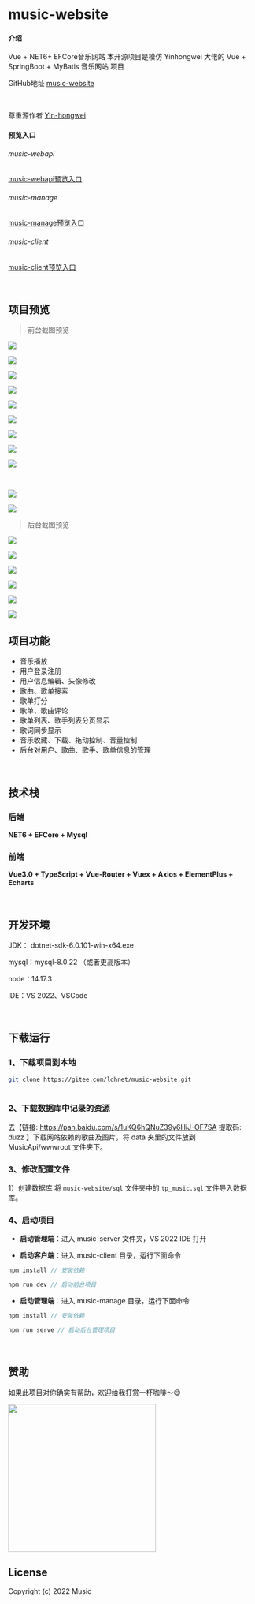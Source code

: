 # music-website

#### 介绍
Vue + NET6+ EFCore音乐网站  本开源项目是模仿 Yinhongwei 大佬的 Vue + SpringBoot + MyBatis 音乐网站 项目
<br/>

GitHub地址  [music-website](https://github.com/ldhnet/music-website)

<br/>

尊重源作者  [Yin-hongwei](https://gitee.com/Yin-hongwei/)

#### 预览入口

###### music-webapi 
[music-webapi预览入口](http://180.76.235.148:9010/swg-login.html)

###### music-manage
[music-manage预览入口](http://180.76.235.148:8086/)

###### music-client
[music-client预览入口](http://180.76.235.148:8087/)
 
<br/>

## 项目预览

> 前台截图预览

![](https://gitee.com/ldhnet/music-website/raw/master/preview-img/1.jpg)<br/>

![](https://gitee.com/ldhnet/music-website/raw/master/preview-img/2.jpg)<br/>

![](https://gitee.com/ldhnet/music-website/raw/master/preview-img/3.jpg)<br/>

![](https://gitee.com/ldhnet/music-website/raw/master/preview-img/4.jpg)<br/>

![](https://gitee.com/ldhnet/music-website/raw/master/preview-img/5.jpg)<br/>

![](https://gitee.com/ldhnet/music-website/raw/master/preview-img/6.jpg)<br/>

![](https://gitee.com/ldhnet/music-website/raw/master/preview-img/7.jpg)<br/>

![](https://gitee.com/ldhnet/music-website/raw/master/preview-img/8.jpg)<br/>

![](https://gitee.com/ldhnet/music-website/raw/master/preview-img/9.jpg)

<br/>

![](https://gitee.com/ldhnet/music-website/raw/master/preview-img/10.jpg)<br/>

![](https://gitee.com/ldhnet/music-website/raw/master/preview-img/11.jpg)<br/>

> 后台截图预览

![](https://gitee.com/ldhnet/music-website/raw/master/preview-img/12.jpg)<br/>

![](https://gitee.com/ldhnet/music-website/raw/master/preview-img/13.jpg)<br/>

![](https://gitee.com/ldhnet/music-website/raw/master/preview-img/14.jpg)<br/>

![](https://gitee.com/ldhnet/music-website/raw/master/preview-img/15.jpg)<br/>

![](https://gitee.com/ldhnet/music-website/raw/master/preview-img/16.jpg)<br/>

![](https://gitee.com/ldhnet/music-website/raw/master/preview-img/17.jpg)<br/>

## 项目功能

- 音乐播放
- 用户登录注册
- 用户信息编辑、头像修改
- 歌曲、歌单搜索
- 歌单打分
- 歌单、歌曲评论
- 歌单列表、歌手列表分页显示
- 歌词同步显示
- 音乐收藏、下载、拖动控制、音量控制
- 后台对用户、歌曲、歌手、歌单信息的管理

<br/>

## 技术栈

### 后端

**NET6 + EFCore + Mysql**

### 前端

**Vue3.0 + TypeScript + Vue-Router + Vuex + Axios + ElementPlus + Echarts**

<br/>

## 开发环境

JDK： dotnet-sdk-6.0.101-win-x64.exe

mysql：mysql-8.0.22 （或者更高版本）
  
node：14.17.3

IDE：VS 2022、VSCode


<br/>

## 下载运行

### 1、下载项目到本地

```bash
git clone https://gitee.com/ldhnet/music-website.git
 
```

### 2、下载数据库中记录的资源

去【链接: https://pan.baidu.com/s/1uKQ6hQNuZ39y6HiJ-OF7SA  提取码: duzz 】下载网站依赖的歌曲及图片，将 data 夹里的文件放到 MusicApi/wwwroot 文件夹下。
 
### 3、修改配置文件

1）创建数据库
将 `music-website/sql` 文件夹中的 `tp_music.sql` 文件导入数据库。
 
### 4、启动项目

- **启动管理端**：进入 music-server 文件夹，VS 2022 IDE 打开

 
- **启动客户端**：进入 music-client 目录，运行下面命令

```js
npm install // 安装依赖

npm run dev // 启动前台项目
```

- **启动管理端**：进入 music-manage 目录，运行下面命令

```js
npm install // 安装依赖

npm run serve // 启动后台管理项目
```

<br/>

## 赞助

如果此项目对你确实有帮助，欢迎给我打赏一杯咖啡～😄

<img src="https://gitee.com/ldhnet/vue3-ts-vant-h5/raw/master/src/assets/img/wxpay.png" height="300px"/>

<br/>

## License

Copyright (c) 2022 Music
